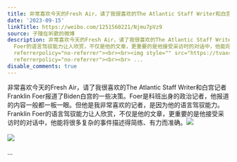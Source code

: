 ```yaml
---
title: 非常喜欢今天的Fresh Air，请了我很喜欢的The Atlantic Staff Writer和白宫记者Franklin Foer报道了Biden白宫的一些决策。Foer是科班出身的政治记者，他报道的内...
date: '2023-09-15'
linkTitle: https://weibo.com/1251560221/Njmu7pVz9
source: 子陵在听歌的微博
description: 非常喜欢今天的Fresh Air，请了我很喜欢的The Atlantic Staff Writer和白宫记者Franklin Foer报道了Biden白宫的一些决策。Foer是科班出身的政治记者，他报道的内容一般都一板一眼。但他是我非常喜欢的记者，是因为他的语言驾驭能力。Franklin
  Foer的语言驾驭能力让人欣赏，不仅是他的文章，更重要的是他接受采访时的对话中，他能将很多复杂的事件描述得简练、有力而准确。<img style="" src="https://tvax3.sinaimg.cn/large/4a994b1dgy1hhwy001qwjj231435swwj.jpg"
  referrerpolicy="no-referrer"><br><br><img style="" src="https://tvax4.sinaimg.cn/large/4a994b1dgy1hhwy3lmzg2j21wj35se0s.jpg"
  referrerpolicy="no-referrer"><br><br> ...
disable_comments: true
---
```

非常喜欢今天的Fresh Air，请了我很喜欢的The Atlantic Staff Writer和白宫记者Franklin Foer报道了Biden白宫的一些决策。Foer是科班出身的政治记者，他报道的内容一般都一板一眼。但他是我非常喜欢的记者，是因为他的语言驾驭能力。Franklin Foer的语言驾驭能力让人欣赏，不仅是他的文章，更重要的是他接受采访时的对话中，他能将很多复杂的事件描述得简练、有力而准确。<img style="" src="https://tvax3.sinaimg.cn/large/4a994b1dgy1hhwy001qwjj231435swwj.jpg" referrerpolicy="no-referrer"><br><br><img style="" src="https://tvax4.sinaimg.cn/large/4a994b1dgy1hhwy3lmzg2j21wj35se0s.jpg" referrerpolicy="no-referrer"><br><br> ...